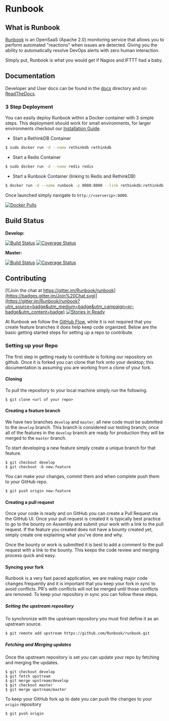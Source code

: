 Runbook
===========

## What is Runbook

[Runbook](https://runbook.io) is an OpenSaaS (Apache 2.0) monitoring service that allows you to perform automated "reactions" when issues are detected. Giving you the ability to automatically resolve DevOps alerts with zero human interaction.

Simply put, Runbook is what you would get if Nagios and IFTTT had a baby.

## Documentation

Developer and User docs can be found in the [docs](docs/) directory and on [ReadTheDocs](https://runbook.readthedocs.org).

### 3 Step Deployment

You can easily deploy Runbook within a Docker container with 3 simple steps. This deployment should work for small environments, for larger environments checkout our [Installation Guide](http://runbook.readthedocs.org/en/latest/install/).

* Start a RethinkDB Container

```sh
$ sudo docker run -d --name rethinkdb rethinkdb
```
* Start a Redis Container

```sh
$ sudo docker run -d --name redis redis
```
* Start a Runbook Container (linking to Redis and RethinkDB)

```sh
$ docker run -d --name runbook -p 8000:8000 --link rethinkdb:rethinkdb --link redis:redis runbook/runbook
```

Once launched simply navigate to `http://<serverip>:8000`.


[![Docker Pulls](https://img.shields.io/docker/pulls/runbook/runbook.svg)](https://hub.docker.com/r/runbook/runbook/)

## Build Status

**Develop:**

[![Build Status](https://travis-ci.org/Runbook/runbook.svg?branch=develop)](https://travis-ci.org/Runbook/runbook) [![Coverage Status](https://coveralls.io/repos/Runbook/runbook/badge.svg?branch=develop&service=github)](https://coveralls.io/github/Runbook/runbook?branch=develop)

**Master:**

[![Build Status](https://travis-ci.org/Runbook/runbook.svg?branch=master)](https://travis-ci.org/Runbook/runbook) [![Coverage Status](https://coveralls.io/repos/Runbook/runbook/badge.svg?branch=master&service=github)](https://coveralls.io/github/Runbook/runbook?branch=master)


## Contributing

[![Join the chat at https://gitter.im/Runbook/runbook](https://badges.gitter.im/Join%20Chat.svg)](https://gitter.im/Runbook/runbook?utm_source=badge&utm_medium=badge&utm_campaign=pr-badge&utm_content=badge) [![Stories in Ready](https://badge.waffle.io/Runbook/runbook.svg?label=ready&title=Ready)](http://waffle.io/Runbook/runbook)

At Runbook we follow the [GitHub Flow](https://guides.github.com/introduction/flow/index.html), while it is not required that you create feature branches it does help keep code organized. Below are the basic getting started steps for setting up a repo to contribute.

### Setting up your Repo

The first step in getting ready to contribute is forking our repository on github. Once it is forked you can clone that fork onto your desktop; this documentation is assuming you are working from a clone of your fork.

#### Cloning

To pull the repository to your local machine simply run the following.

    $ git clone <url of your repo>

#### Creating a feature branch

We have two branches `develop` and `master`, all new code must be submitted to the `develop` branch. This branch is considered our testing branch; once all of the features in the `develop` branch are ready for production they will be merged to the `master` branch.

To start developing a new feature simply create a unique branch for that feature.

    $ git checkout develop
    $ git checkout -b new-feature

You can make your changes, commit them and when complete push them to your GitHub repo.

    $ git push origin new-feature

#### Creating a pull request

Once your code is ready and on GitHub you can create a Pull Request via the GitHub UI. Once your pull request is created it is typically best practice to go to the bounty on Assembly and submit your work with a link to the pull request. If the feature you created does not have a bounty created yet, simply create one explaining what you've done and why.

Once the bounty or work is submitted it is best to add a comment to the pull request with a link to the bounty. This keeps the code review and merging process quick and easy.

#### Syncing your fork

Runbook is a very fast paced application, we are making major code changes frequently and it is important that you keep your fork in sync to avoid conflicts. PR's with conflicts will not be merged until those conflicts are removed. To keep your repository in sync you can follow these steps.

##### Setting the upstream repository

To synchronize with the upstream repository you must first define it as an upstream source.

    $ git remote add upstream https://github.com/Runbook/runbook.git

##### Fetching and Merging updates

Once the upstream repository is set you can update your repo by fetching and merging the updates.

    $ git checkout develop
    $ git fetch upstream
    $ git merge upstream/develop
    $ git checkout master
    $ git merge upstream/master

To keep your GitHub fork up to date you can push the changes to your `origin` repository

    $ git push origin
